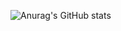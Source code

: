![Anurag's GitHub stats](https://github-readme-stats.vercel.app/api?username=Alexey178&show_icons=true&theme=gruvbox)
